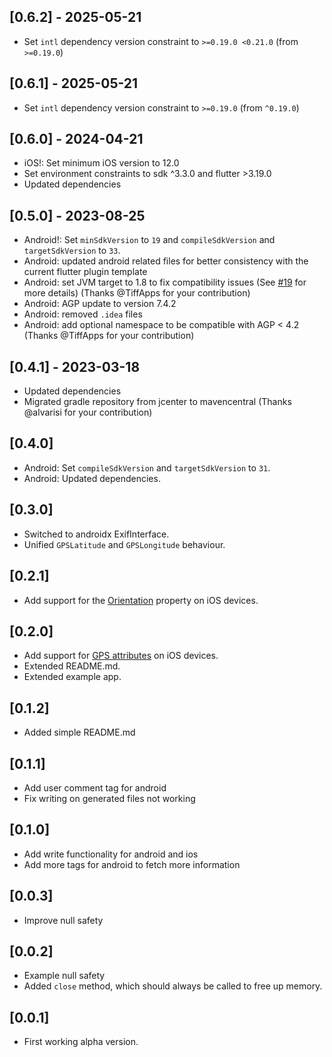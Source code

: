 ## [0.6.2] - 2025-05-21

- Set `intl` dependency version constraint to `>=0.19.0 <0.21.0` (from `>=0.19.0`)

## [0.6.1] - 2025-05-21

- Set `intl` dependency version constraint to `>=0.19.0` (from `^0.19.0`)

## [0.6.0] - 2024-04-21

- iOS!: Set minimum iOS version to 12.0
- Set environment constraints to sdk ^3.3.0 and flutter >3.19.0
- Updated dependencies

## [0.5.0] - 2023-08-25

- Android!: Set `minSdkVersion` to `19` and `compileSdkVersion` and `targetSdkVersion` to `33`.
- Android: updated android related files for better consistency with the current flutter plugin template
- Android: set JVM target to 1.8 to fix compatibility issues (See [#19](https://github.com/cloudacy/native_exif/issues/19#issuecomment-1645544695) for more details) (Thanks @TiffApps for your contribution)
- Android: AGP update to version 7.4.2
- Android: removed `.idea` files
- Android: add optional namespace to be compatible with AGP < 4.2 (Thanks @TiffApps for your contribution)

## [0.4.1] - 2023-03-18

- Updated dependencies
- Migrated gradle repository from jcenter to mavencentral (Thanks @alvarisi for your contribution)

## [0.4.0]

- Android: Set `compileSdkVersion` and `targetSdkVersion` to `31`.
- Android: Updated dependencies.

## [0.3.0]

- Switched to androidx ExifInterface.
- Unified `GPSLatitude` and `GPSLongitude` behaviour.

## [0.2.1]

- Add support for the [Orientation](https://developer.apple.com/documentation/imageio/cgimagepropertyorientation) property on iOS devices.

## [0.2.0]

- Add support for [GPS attributes](https://developer.apple.com/documentation/imageio/gps_dictionary_keys) on iOS devices.
- Extended README.md.
- Extended example app.

## [0.1.2]

- Added simple README.md

## [0.1.1]

- Add user comment tag for android
- Fix writing on generated files not working

## [0.1.0]

- Add write functionality for android and ios
- Add more tags for android to fetch more information

## [0.0.3]

- Improve null safety

## [0.0.2]

- Example null safety
- Added `close` method, which should always be called to free up memory.

## [0.0.1]

- First working alpha version.
